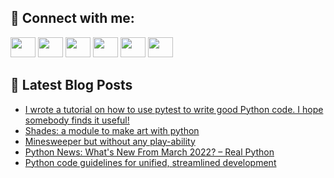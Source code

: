 ## 🔎 Connect with me:
[<img height="32" width="40" src="https://cdn.jsdelivr.net/npm/simple-icons@v5/icons/telegram.svg" />](https://t.me/bullbesh)
[<img height="32" width="40" src="https://cdn.jsdelivr.net/npm/simple-icons@v5/icons/vk.svg" />](https://vk.com/bullbesh)
[<img height="32" width="40" src="https://cdn.jsdelivr.net/npm/simple-icons@v5/icons/twitter.svg" />](https://twitter.com/bullbesh1)
[<img height="32" width="40" src="https://cdn.jsdelivr.net/npm/simple-icons@v5/icons/instagram.svg" />](https://www.instagram.com/bullbesh)
[<img height="32" width="40" src="https://cdn.jsdelivr.net/npm/simple-icons@v5/icons/reddit.svg" />](https://www.reddit.com/user/bullbesh)
[<img height="32" width="40" src="https://cdn.jsdelivr.net/npm/simple-icons@v5/icons/youtube.svg" />](https://www.youtube.com/channel/UCtfjRs6uzgq5mfm8S06WTcg)

## 📕 Latest Blog Posts
<!-- BLOG-POST-LIST:START -->
- [I wrote a tutorial on how to use pytest to write good Python code. I hope somebody finds it useful!](https://www.reddit.com/r/Python/comments/u206vp/i_wrote_a_tutorial_on_how_to_use_pytest_to_write/)
- [Shades: a module to make art with python](https://www.reddit.com/r/Python/comments/u1zzlq/shades_a_module_to_make_art_with_python/)
- [Minesweeper but without any play-ability](https://www.reddit.com/r/Python/comments/u1zxp1/minesweeper_but_without_any_playability/)
- [Python News: What&#39;s New From March 2022? – Real Python](https://www.reddit.com/r/Python/comments/u1yevy/python_news_whats_new_from_march_2022_real_python/)
- [Python code guidelines for unified, streamlined development](https://www.reddit.com/r/Python/comments/u1xzt3/python_code_guidelines_for_unified_streamlined/)
<!-- BLOG-POST-LIST:END -->
